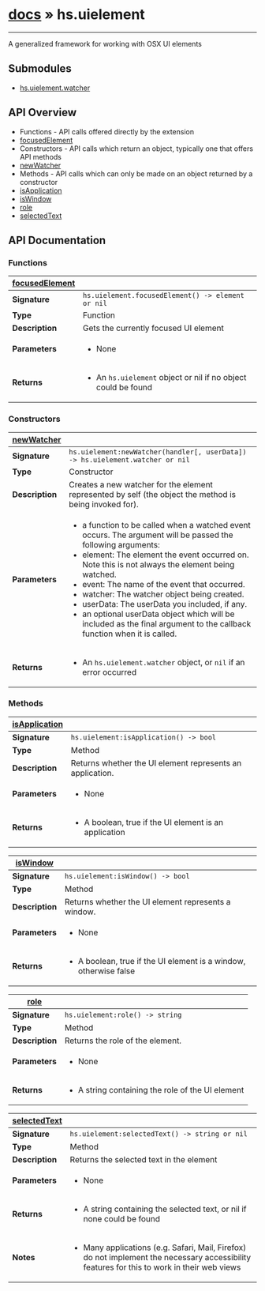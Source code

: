 # [docs](/hammerspoon/index.html) » hs.uielement
---

A generalized framework for working with OSX UI elements

## Submodules
 * [hs.uielement.watcher](hs.uielement.watcher.md)

## API Overview
* Functions - API calls offered directly by the extension
 * [focusedElement](#focusedElement)
* Constructors - API calls which return an object, typically one that offers API methods
 * [newWatcher](#newWatcher)
* Methods - API calls which can only be made on an object returned by a constructor
 * [isApplication](#isApplication)
 * [isWindow](#isWindow)
 * [role](#role)
 * [selectedText](#selectedText)

## API Documentation

### Functions

| [focusedElement](#focusedElement)         |                                                                                     |
| --------------------------------------------|-------------------------------------------------------------------------------------|
| **Signature**                               | `hs.uielement.focusedElement() -> element or nil`                                                                    |
| **Type**                                    | Function                                                                     |
| **Description**                             | Gets the currently focused UI element                                                                     |
| **Parameters**                              | <ul><li>None</li></ul> |
| **Returns**                                 | <ul><li>An `hs.uielement` object or nil if no object could be found</li></ul>          |

### Constructors

| [newWatcher](#newWatcher)         |                                                                                     |
| --------------------------------------------|-------------------------------------------------------------------------------------|
| **Signature**                               | `hs.uielement:newWatcher(handler[, userData]) -> hs.uielement.watcher or nil`                                                                    |
| **Type**                                    | Constructor                                                                     |
| **Description**                             | Creates a new watcher for the element represented by self (the object the method is being invoked for).                                                                     |
| **Parameters**                              | <ul><li>a function to be called when a watched event occurs.  The argument will be passed the following arguments:</li><li>  element: The element the event occurred on. Note this is not always the element being watched.</li><li>  event: The name of the event that occurred.</li><li>  watcher: The watcher object being created.</li><li>  userData: The userData you included, if any.</li><li>an optional userData object which will be included as the final argument to the callback function when it is called.</li></ul> |
| **Returns**                                 | <ul><li>An `hs.uielement.watcher` object, or `nil` if an error occurred</li></ul>          |

### Methods

| [isApplication](#isApplication)         |                                                                                     |
| --------------------------------------------|-------------------------------------------------------------------------------------|
| **Signature**                               | `hs.uielement:isApplication() -> bool`                                                                    |
| **Type**                                    | Method                                                                     |
| **Description**                             | Returns whether the UI element represents an application.                                                                     |
| **Parameters**                              | <ul><li>None</li></ul> |
| **Returns**                                 | <ul><li>A boolean, true if the UI element is an application</li></ul>          |

| [isWindow](#isWindow)         |                                                                                     |
| --------------------------------------------|-------------------------------------------------------------------------------------|
| **Signature**                               | `hs.uielement:isWindow() -> bool`                                                                    |
| **Type**                                    | Method                                                                     |
| **Description**                             | Returns whether the UI element represents a window.                                                                     |
| **Parameters**                              | <ul><li>None</li></ul> |
| **Returns**                                 | <ul><li>A boolean, true if the UI element is a window, otherwise false</li></ul>          |

| [role](#role)         |                                                                                     |
| --------------------------------------------|-------------------------------------------------------------------------------------|
| **Signature**                               | `hs.uielement:role() -> string`                                                                    |
| **Type**                                    | Method                                                                     |
| **Description**                             | Returns the role of the element.                                                                     |
| **Parameters**                              | <ul><li>None</li></ul> |
| **Returns**                                 | <ul><li>A string containing the role of the UI element</li></ul>          |

| [selectedText](#selectedText)         |                                                                                     |
| --------------------------------------------|-------------------------------------------------------------------------------------|
| **Signature**                               | `hs.uielement:selectedText() -> string or nil`                                                                    |
| **Type**                                    | Method                                                                     |
| **Description**                             | Returns the selected text in the element                                                                     |
| **Parameters**                              | <ul><li>None</li></ul> |
| **Returns**                                 | <ul><li>A string containing the selected text, or nil if none could be found</li></ul>          |
| **Notes**                                   | <ul><li>Many applications (e.g. Safari, Mail, Firefox) do not implement the necessary accessibility features for this to work in their web views</li></ul>                |

